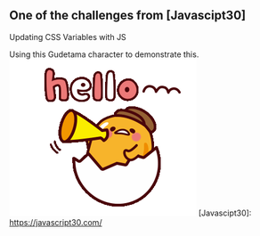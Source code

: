 ## One of the challenges from [Javascipt30]

Updating CSS Variables with JS

Using this Gudetama character to demonstrate this.
![gudetama](hello-gudetama.gif)
[Javascipt30]: https://javascript30.com/
